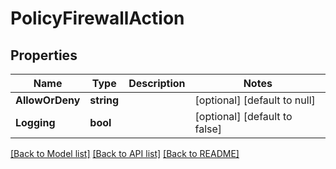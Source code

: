 # PolicyFirewallAction

## Properties
Name | Type | Description | Notes
------------ | ------------- | ------------- | -------------
**AllowOrDeny** | **string** |  | [optional] [default to null]
**Logging** | **bool** |  | [optional] [default to false]

[[Back to Model list]](../README.md#documentation-for-models) [[Back to API list]](../README.md#documentation-for-api-endpoints) [[Back to README]](../README.md)

